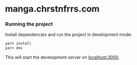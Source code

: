 # manga.chrstnfrrs.com
### Running the project

Install dependencies and run the project in development mode:

```bash
yarn install
yarn dev
```

This will start the development server on [localhost:3000](http://localhost:3000).
